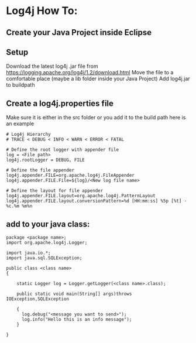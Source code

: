 
# Log4j How To:

## Create your Java Project inside Eclipse

## Setup

Download the latest log4j .jar file from https://logging.apache.org/log4j/1.2/download.html
Move the file to a comfortable place (maybe a lib folder inside your Java Project)
Add log4j.jar to buildpath

## Create a log4j.properties file

Make sure it is either in the src folder or you add it to the build path
here is an example
    
    # Log4j Hierarchy
    # TRACE < DEBUG < INFO < WARN < ERROR < FATAL

    # Define the root logger with appender file
    log = <File path>
    log4j.rootLogger = DEBUG, FILE

    # Define the file appender
    log4j.appender.FILE=org.apache.log4j.FileAppender
    log4j.appender.FILE.File=${log}/<New log file name>

    # Define the layout for file appender
    log4j.appender.FILE.layout=org.apache.log4j.PatternLayout
    log4j.appender.FILE.layout.conversionPattern=%d [HH:mm:ss] %5p [%t] - %c.%m %m%n
    
## add to your java class:

    package <package name>;
    import org.apache.log4j.Logger;

    import java.io.*;
    import java.sql.SQLException;

    public class <class name>
    {

        static Logger log = Logger.getLogger(<class name>.class);

        public static void main(String[] args)throws IOException,SQLException

        {
          log.debug("<message you want to send>");
          log.info("Hello this is an info message");
        }

    }
